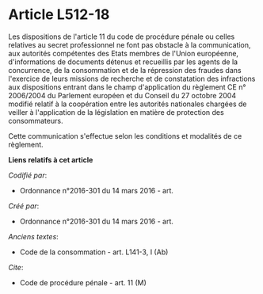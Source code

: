 # Article L512-18

Les dispositions de l'article 11 du code de procédure pénale ou celles relatives au secret professionnel ne font pas obstacle
à la communication, aux autorités compétentes des Etats membres de l'Union européenne, d'informations de documents détenus et
recueillis par les agents de la concurrence, de la consommation et de la répression des fraudes dans l'exercice de leurs
missions de recherche et de constatation des infractions aux dispositions entrant dans le champ d'application du règlement CE
n° 2006/2004 du Parlement européen et du Conseil du 27 octobre 2004 modifié relatif à la coopération entre les autorités
nationales chargées de veiller à l'application de la législation en matière de protection des consommateurs.

Cette communication s'effectue selon les conditions et modalités de ce règlement.

**Liens relatifs à cet article**

_Codifié par_:

  - Ordonnance n°2016-301 du 14 mars 2016 - art.

_Créé par_:

  - Ordonnance n°2016-301 du 14 mars 2016 - art.

_Anciens textes_:

  - Code de la consommation - art. L141-3, I (Ab)

_Cite_:

  - Code de procédure pénale - art. 11 (M)
